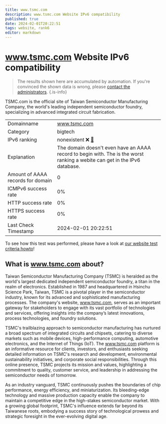 ```yaml
---
title: www.tsmc.com
description: www.tsmc.com Website IPv6 compatibility
published: true
date: 2024-02-01T20:22:51
tags: website, rank6
editor: markdown
---
```


# www.tsmc.com Website IPv6 compatibility

> The results shown here are accumulated by automation. If you're convinced the shown data is wrong, please [contact the administrators](/howto/chat). 
{.is-info}

TSMC.com is the official site of Taiwan Semiconductor Manufacturing Company, the world's leading independent semiconductor foundry, specializing in advanced integrated circuit fabrication.


|   |   |
| - | - |
| Domainname | www.tsmc.com
| Category | bigtech |
| IPv6 ranking | nonexistent :x: [🔗](/howto/ranking) |
| Explanation | The domain doesn't even have an AAAA record to begin with. The is the worst ranking a webite can get in the IPv6 database. |
| Amount of AAAA records for domain | 0 |
| ICMPv6 success rate | 0%|
| HTTP success rate | 0% |
| HTTPS success rate | 0% |
| Last Check Timestamp | 2024-02-01 20:22:51 |

To see how this test was performed, please have a look at [our website test criteria howto](/howto/testcriteria/website)!


## What is www.tsmc.com about?
Taiwan Semiconductor Manufacturing Company (TSMC) is heralded as the world's largest dedicated independent semiconductor foundry, a titan in the realm of electronics. Established in 1987 and headquartered in Hsinchu Science Park, Taiwan, TSMC is a pivotal player in the semiconductor industry, known for its advanced and sophisticated manufacturing processes. The company's website, www.tsmc.com, serves as an important gateway for stakeholders to engage with its vast portfolio of technologies and services, offering insights into the company’s latest innovations, process technologies, and foundry solutions.

TSMC's trailblazing approach to semiconductor manufacturing has nurtured a broad spectrum of integrated circuits and chipsets, catering to diverse markets such as mobile devices, high-performance computing, automotive electronics, and the Internet of Things (IoT). The www.tsmc.com platform is an informative resource for clients, investors, and enthusiasts seeking detailed information on TSMC's research and development, environmental sustainability initiatives, and corporate social responsibilities. Through this online presence, TSMC projects its mission and values, highlighting a commitment to quality, customer service, and leadership in addressing the semiconductor needs of tomorrow.

As an industry vanguard, TSMC continuously pushes the boundaries of chip performance, energy efficiency, and miniaturization. Its bleeding-edge technology and massive production capacity enable the company to maintain a competitive edge in the high-stakes semiconductor market. With a growing global footprint, TSMC's influence extends far beyond its Taiwanese roots, embodying a success story of technological prowess and strategic foresight in the ever-evolving digital age.


